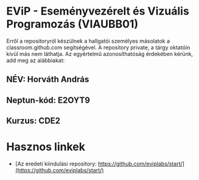 # EViP - Eseményvezérelt és Vizuális Programozás (VIAUBB01)

Erről a repositoryról készülnek a hallgatói személyes másolatok a classroom.github.com segítségével.
A repository private, a tárgy oktatóin kívül más nem láthatja.
Az egyértelmű azonosíthatóság érdekében kérünk, add meg az alábbiakat:

## NÉV: Horváth András
## Neptun-kód: E2OYT9
## Kurzus: CDE2

# Hasznos linkek 

- [Az eredeti kiindulási repository: https://github.com/eviplabs/start/](https://github.com/eviplabs/start/)
